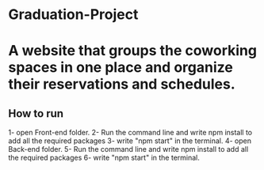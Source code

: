 # Graduation-Project
A website that groups the coworking spaces in one place and organize their reservations and schedules.
=======
## How to run
1- open Front-end folder.
2- Run the command line and write npm install to add all the required packages
3- write "npm start" in the terminal.
4- open Back-end folder.
5- Run the command line and write npm install to add all the required packages
6- write "npm start" in the terminal.
